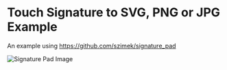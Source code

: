 # Touch Signature to SVG, PNG or JPG Example
An example using https://github.com/szimek/signature_pad

![Signature Pad Image](https://nikimolnar.uk/github/img/sigpad_og.jpg)
